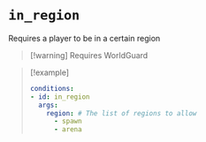 # `in_region`

Requires a player to be in a certain region

> [!warning] Requires WorldGuard

> [!example]
> ```yaml
> conditions:
> - id: in_region
>   args:
>     region: # The list of regions to allow
>       - spawn
>       - arena
> ```
